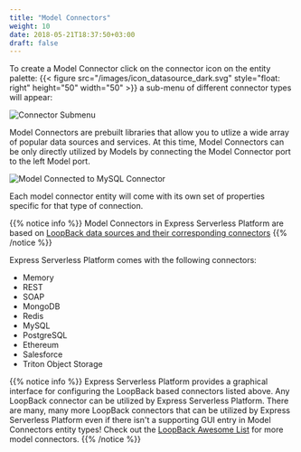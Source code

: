 ```yaml
---
title: "Model Connectors"
weight: 10
date: 2018-05-21T18:37:50+03:00
draft: false
---
```


To create a Model Connector click on the connector icon on the entity palette: {{< figure src="/images/icon_datasource_dark.svg" style="float: right" height="50" width="50" >}}
a sub-menu of different connector types will appear:

![Connector Submenu](/images/connector_submenu.png)

Model Connectors are prebuilt libraries that allow you to utlize a wide array of popular data sources and services.  At this time, Model Connectors can be only directly utilized by Models by connecting the Model Connector port to the left Model port.

![Model Connected to MySQL Connector](/images/model_connector_connection.png)

Each model connector entity will come with its own set of properties specific for that type of connection.

{{% notice info %}}
Model Connectors in Express Serverless Platform are based on [LoopBack data sources and their corresponding connectors](https://loopback.io/doc/en/lb3/Defining-data-sources.html)
{{% /notice %}}

Express Serverless Platform comes with the following connectors:

- Memory
- REST
- SOAP
- MongoDB
- Redis
- MySQL
- PostgreSQL
- Ethereum
- Salesforce
- Triton Object Storage

{{% notice info %}}
Express Serverless Platform provides a graphical interface for configuring the LoopBack based connectors listed above. Any LoopBack connector can be utilized by Express Serverless Platform.
There are many, many more LoopBack connectors that can be utilized by Express Serverless Platform even if there isn't a supporting GUI entry in Model Connectors entity types! Check out the [LoopBack Awesome List](https://github.com/pasindud/awesome-loopback) for more model connectors.
{{% /notice %}}
